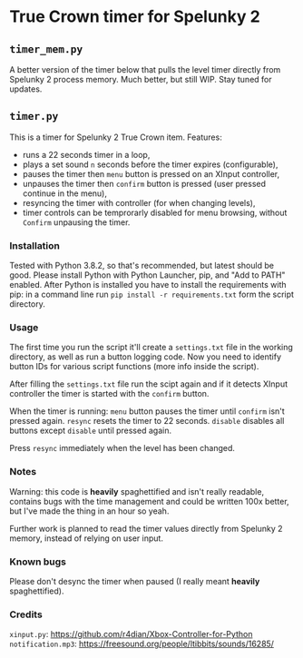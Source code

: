 # True Crown timer for Spelunky 2

## `timer_mem.py`

A better version of the timer below that pulls the level timer directly from Spelunky 2 process memory. Much better, but still WIP.
Stay tuned for updates.

## `timer.py`

This is a timer for Spelunky 2 True Crown item. Features:
* runs a 22 seconds timer in a loop,
* plays a set sound `n` seconds before the timer expires (configurable),
* pauses the timer then `menu` button is pressed on an XInput controller,
* unpauses the timer then `confirm` button is pressed (user pressed continue in the menu),
* resyncing the timer with controller (for when changing levels),
* timer controls can be temprorarly disabled for menu browsing, without `Confirm` unpausing the timer.

### Installation

Tested with Python 3.8.2, so that's recommended, but latest should be good.
Please install Python with Python Launcher, pip, and "Add to PATH" enabled.
After Python is installed you have to install the requirements with pip: in a command line run `pip install -r requirements.txt` form the script directory.

### Usage

The first time you run the script it'll create a `settings.txt` file in the working directory, as well as run a button logging code. Now you need to identify button IDs for various script functions (more info inside the script).

After filling the `settings.txt` file run the scipt again and if it detects XInput controller the timer is started with the `confirm` button.

When the timer is running:
`menu` button pauses the timer until `confirm` isn't pressed again.
`resync` resets the timer to 22 seconds.
`disable` disables all buttons except `disable` until pressed again.

Press `resync` immediately when the level has been changed.

### Notes

Warning: this code is **heavily** spaghettified and isn't really readable, contains bugs with the time management and could be written 100x better, but I've made the thing in an hour so yeah.

Further work is planned to read the timer values directly from Spelunky 2 memory, instead of relying on user input.

### Known bugs

Please don't desync the timer when paused (I really meant **heavily** spaghettified).

### Credits
`xinput.py`: https://github.com/r4dian/Xbox-Controller-for-Python
`notification.mp3`: https://freesound.org/people/ltibbits/sounds/16285/